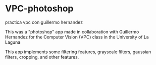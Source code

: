 # VPC-photoshop
practica vpc con guillermo hernandez 

This was a "photoshop" app made in collaboration with Guillermo Hernandez for the Computer Vision (VPC) class in the University of La Laguna

This app implements some filtering features, grayscale filters, gaussian filters, cropping, and other features.
